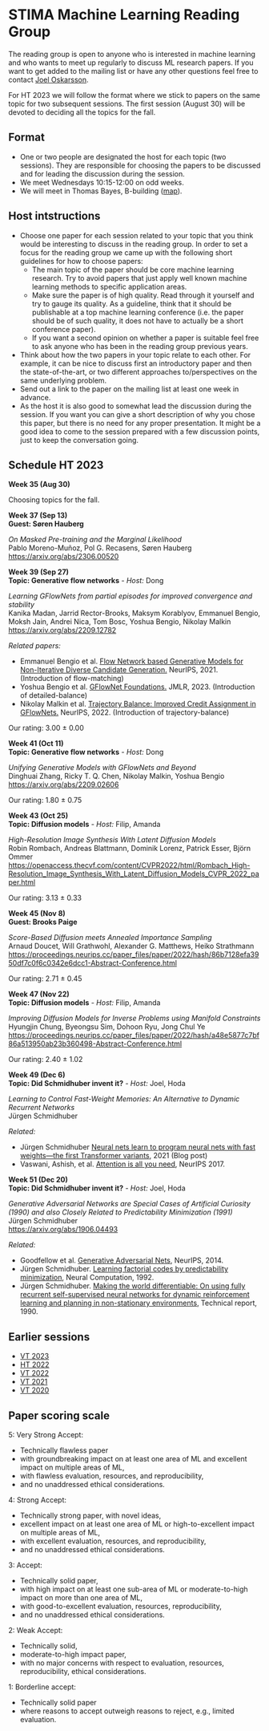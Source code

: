 # STIMA Machine Learning Reading Group
The reading group is open to anyone who is interested in machine learning and who wants to meet up regularly to discuss ML research papers.
If you want to get added to the mailing list or have any other questions feel free to contact [Joel Oskarsson](https://liu.se/en/employee/joeos82).

For HT 2023 we will follow the format where we stick to papers on the same topic for two subsequent sessions. The first session (August 30) will be devoted to deciding all the topics for the fall.

## Format
* One or two people are designated the host for each topic (two sessions). They are responsible for choosing the papers to be discussed and for leading the discussion during the session.
* We meet Wednesdays 10:15-12:00 on odd weeks.
* We will meet in Thomas Bayes, B-building ([map](https://www.ida.liu.se/department/location/search.en.shtml?keyword=thomas+bayes)).

## Host intstructions
* Choose one paper for each session related to your topic that you think would be interesting to discuss in the reading group. In order to set a focus for the reading group we came up with the following short guidelines for how to choose papers:
  * The main topic of the paper should be core machine learning research. Try to avoid papers that just apply well known machine learning methods to specific application areas.
  * Make sure the paper is of high quality. Read through it yourself and try to gauge its quality. As a guideline, think that it should be publishable at a top machine learning conference (i.e. the paper should be of such quality, it does not have to actually be a short conference paper).
  * If you want a second opinion on whether a paper is suitable feel free to ask anyone who has been in the reading group previous years.
* Think about how the two papers in your topic relate to each other. For example, it can be nice to discuss first an introductory paper and then the state-of-the-art, or two different approaches to/perspectives on the same underlying problem.
* Send out a link to the paper on the mailing list at least one week in advance.
* As the host it is also good to somewhat lead the discussion during the session. If you want you can give a short description of why you chose this paper, but there is no need for any proper presentation. It might be a good idea to come to the session prepared with a few discussion points, just to keep the conversation going.

## Schedule HT 2023

__Week 35 (Aug 30)__

Choosing topics for the fall.

__Week 37 (Sep 13)__
<br>
__Guest: Søren Hauberg__

*On Masked Pre-training and the Marginal Likelihood*
<br>
Pablo Moreno-Muñoz, Pol G. Recasens, Søren Hauberg
<br>
https://arxiv.org/abs/2306.00520

__Week 39 (Sep 27)__
<br>
__Topic: Generative flow networks__
_- Host:_ Dong

*Learning GFlowNets from partial episodes for improved convergence and stability*
<br>
Kanika Madan, Jarrid Rector-Brooks, Maksym Korablyov, Emmanuel Bengio, Moksh Jain, Andrei Nica, Tom Bosc, Yoshua Bengio, Nikolay Malkin
<br>
https://arxiv.org/abs/2209.12782

*Related papers:*

* Emmanuel Bengio et al. [Flow Network based Generative Models for Non-Iterative Diverse Candidate Generation.](https://arxiv.org/abs/2106.04399) NeurIPS, 2021. (Introduction of flow-matching)
* Yoshua Bengio et al. [GFlowNet Foundations.](https://www.jmlr.org/papers/v24/22-0364.html) JMLR, 2023. (Introduction of detailed-balance)
* Nikolay Malkin et al. [Trajectory Balance: Improved Credit Assignment in GFlowNets.](https://arxiv.org/abs/2201.13259) NeurIPS, 2022. (Introduction of trajectory-balance)

Our rating: 3.00 ± 0.00

__Week 41 (Oct 11)__
<br>
__Topic: Generative flow networks__
_- Host:_ Dong

*Unifying Generative Models with GFlowNets and Beyond*
<br>
Dinghuai Zhang, Ricky T. Q. Chen, Nikolay Malkin, Yoshua Bengio
<br>
https://arxiv.org/abs/2209.02606

Our rating: 1.80 ± 0.75

__Week 43 (Oct 25)__
<br>
__Topic: Diffusion models__
_- Host:_ Filip, Amanda

*High-Resolution Image Synthesis With Latent Diffusion Models*
<br>
Robin Rombach, Andreas Blattmann, Dominik Lorenz, Patrick Esser, Björn Ommer
<br>
https://openaccess.thecvf.com/content/CVPR2022/html/Rombach_High-Resolution_Image_Synthesis_With_Latent_Diffusion_Models_CVPR_2022_paper.html

Our rating: 3.13 ± 0.33

__Week 45 (Nov 8)__
<br>
__Guest: Brooks Paige__

*Score-Based Diffusion meets Annealed Importance Sampling*
<br>
Arnaud Doucet, Will Grathwohl, Alexander G. Matthews, Heiko Strathmann
<br>
https://proceedings.neurips.cc/paper_files/paper/2022/hash/86b7128efa3950df7c0f6c0342e6dcc1-Abstract-Conference.html

Our rating: 2.71 ± 0.45

__Week 47 (Nov 22)__
<br>
__Topic: Diffusion models__
_- Host:_ Filip, Amanda

*Improving Diffusion Models for Inverse Problems using Manifold Constraints*
<br>
Hyungjin Chung, Byeongsu Sim, Dohoon Ryu, Jong Chul Ye
<br>
https://proceedings.neurips.cc/paper_files/paper/2022/hash/a48e5877c7bf86a513950ab23b360498-Abstract-Conference.html

Our rating: 2.40 ± 1.02

__Week 49 (Dec 6)__
<br>
__Topic: Did Schmidhuber invent it?__
_- Host:_ Joel, Hoda 

*Learning to Control Fast-Weight Memories: An Alternative to Dynamic Recurrent Networks*
<br>
Jürgen Schmidhuber

*Related:*

* Jürgen Schmidhuber [Neural nets learn to program neural nets with fast weights—the first Transformer variants](https://people.idsia.ch/~juergen/fast-weight-programmer-1991-transformer.html), 2021 (Blog post)
* Vaswani, Ashish, et al. [Attention is all you need](https://proceedings.neurips.cc/paper_files/paper/2017/hash/3f5ee243547dee91fbd053c1c4a845aa-Abstract.html), NeurIPS 2017.

__Week 51 (Dec 20)__
<br>
__Topic: Did Schmidhuber invent it?__
_- Host:_ Joel, Hoda

*Generative Adversarial Networks are Special Cases of Artificial Curiosity (1990) and also Closely Related to Predictability Minimization (1991)*
<br>
Jürgen Schmidhuber
<br>
https://arxiv.org/abs/1906.04493

*Related:*

* Goodfellow et al. [Generative Adversarial Nets](https://proceedings.neurips.cc/paper_files/paper/2014/hash/5ca3e9b122f61f8f06494c97b1afccf3-Abstract.html), NeurIPS, 2014.
* Jürgen Schmidhuber. [Learning factorial codes by predictability minimization](https://mediatum.ub.tum.de/node?id=813184), Neural Computation, 1992.
* Jürgen Schmidhuber. [Making the world differentiable: On using fully recurrent self-supervised
neural networks for dynamic reinforcement learning and planning in non-stationary
environments](http://people.idsia.ch/~juergen/FKI-126-90_(revised)bw_ocr.pdf), Technical report, 1990.

## Earlier sessions

* [VT 2023](archive/2023vt.md)
* [HT 2022](archive/2022ht.md)
* [VT 2022](archive/2022vt.md)
* [VT 2021](archive/2021vt.md)
* [VT 2020](archive/2020vt.md)

## Paper scoring scale

5: Very Strong Accept: 

* Technically flawless paper 
* with groundbreaking impact on at least one area of ML and excellent impact on multiple areas of ML, 
* with flawless evaluation, resources, and reproducibility, 
* and no unaddressed ethical considerations.

4: Strong Accept: 

* Technically strong paper, with novel ideas, 
* excellent impact on at least one area of ML or high-to-excellent impact on multiple areas of ML, 
* with excellent evaluation, resources, and reproducibility, 
* and no unaddressed ethical considerations.

3: Accept: 

* Technically solid paper, 
* with high impact on at least one sub-area of ML or moderate-to-high impact on more than one area of ML, 
* with good-to-excellent evaluation, resources, reproducibility, 
* and no unaddressed ethical considerations.

2: Weak Accept: 

* Technically solid, 
* moderate-to-high impact paper, 
* with no major concerns with respect to evaluation, resources, reproducibility, ethical considerations.

1: Borderline accept: 

* Technically solid paper 
* where reasons to accept outweigh reasons to reject, e.g., limited evaluation.
